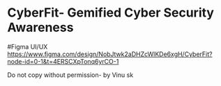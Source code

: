 

# CyberFit- Gemified Cyber Security Awareness 

#Figma UI/UX 
  https://www.figma.com/design/NobJtwk2aDHZcWlKDe6xgH/CyberFit?node-id=0-1&t=4ERSCXpTonq6yrCO-1

Do not copy without permission- by Vinu sk 
